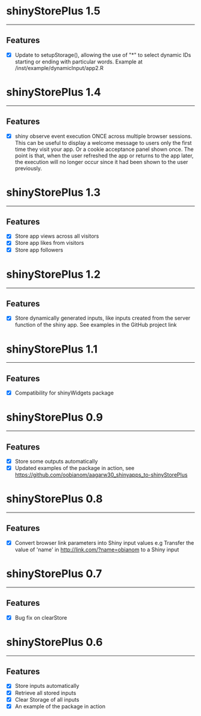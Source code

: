 # shinyStorePlus 1.5
--------------------------------------------------------------------------
##  Features

- [x] Update to setupStorage(), allowing the use of "*" to select dynamic IDs starting or ending with particular words. Example at /inst/example/dynamicInput/app2.R

# shinyStorePlus 1.4
--------------------------------------------------------------------------
##  Features

- [x] shiny observe event execution ONCE across multiple browser sessions. This can be useful to display a welcome message to users only the first time they visit your app. Or a cookie acceptance panel shown once. The point is that, when the user refreshed the app or returns to the app later, the execution will no longer occur since it had been shown to the user previously.

# shinyStorePlus 1.3
--------------------------------------------------------------------------
## Features

- [x] Store app views across all visitors
- [x] Store app likes from visitors
- [x] Store app followers

# shinyStorePlus 1.2
--------------------------------------------------------------------------
## Features

- [x] Store dynamically generated inputs, like inputs created from the server function of the shiny app. See examples in the GitHub project link

# shinyStorePlus 1.1
--------------------------------------------------------------------------
## Features

- [x] Compatibility for shinyWidgets package

# shinyStorePlus 0.9
--------------------------------------------------------------------------
## Features

- [x] Store some outputs automatically 
- [x] Updated examples of the package in action, see https://github.com/oobianom/aagarw30_shinyapps_to-shinyStorePlus

# shinyStorePlus 0.8
--------------------------------------------------------------------------
## Features

- [x] Convert browser link parameters into Shiny input values e.g Transfer the value of 'name' in http://link.com/?name=obianom to a Shiny input

# shinyStorePlus 0.7
--------------------------------------------------------------------------
## Features

- [x] Bug fix on clearStore

# shinyStorePlus 0.6
----------------------------------------------------------------------------
## Features

- [x] Store inputs automatically 
- [x] Retrieve all stored inputs
- [x] Clear Storage of all inputs
- [x] An example of the package in action
